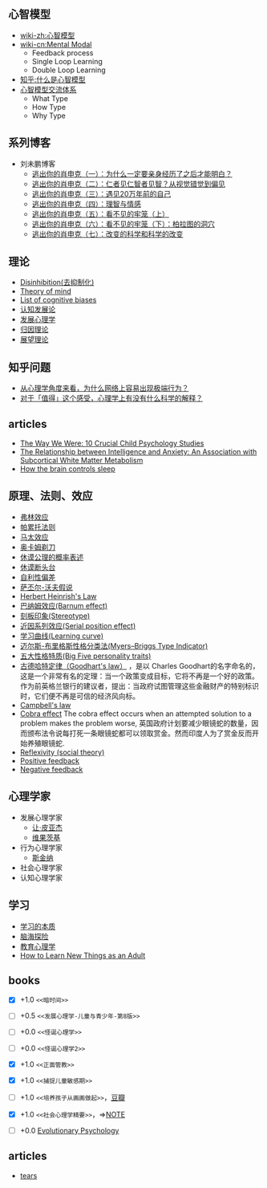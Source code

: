 ## 心智模型
- [wiki-zh:心智模型](http://zh.wikipedia.org/zh-cn/%E5%BF%83%E6%99%BA%E6%A8%A1%E5%9E%8B)
- [wiki-cn:Mental Modal](http://en.wikipedia.org/wiki/Mental_model)
  - Feedback process
  - Single Loop Learning
  - Double Loop Learning
- [知乎:什么是心智模型](http://www.zhihu.com/question/19940741)
- [心智模型交流体系](http://www.tuzei8.com/2010/12/%E5%BF%83%E6%99%BA%E6%A8%A1%E5%9E%8B%E4%BA%A4%E6%B5%81%E4%BD%93%E7%B3%BB/)
  - What Type
  - How Type
  - Why Type

## 系列博客
- 刘未鹏博客
  - [逃出你的肖申克（一）：为什么一定要亲身经历了之后才能明白？](http://mindhacks.cn/2009/01/18/escape-from-your-shawshank-part1/)
  - [逃出你的肖申克（二）：仁者见仁智者见智？从视觉错觉到偏见](http://mindhacks.cn/2009/03/15/preconception-explained/)
  - [逃出你的肖申克（三）：遇见20万年前的自己](http://mindhacks.cn/2010/03/18/escape-from-your-shawshank-part3/)
  - [逃出你的肖申克（四）：理智与情感](http://mindhacks.cn/2011/01/23/escape-from-your-shawshank-4/)
  - [逃出你的肖申克（五）：看不见的牢笼（上）](http://mindhacks.cn/2012/06/04/escape-from-your-shawshank-part5-the-invisible-cage/)
  - [逃出你的肖申克（六）：看不见的牢笼（下）：柏拉图的洞穴](http://mindhacks.cn/2015/01/27/escape-from-your-shawshank-part5-2-platos-cave/)
  - [逃出你的肖申克（七）：改变的科学和科学的改变](http://mindhacks.cn/2016/12/18/escape-from-your-shawshank-part7-science-of-change/)


## 理论
- [Disinhibition(去抑制化)](http://en.wikipedia.org/wiki/Disinhibition)
- [Theory of mind](https://en.wikipedia.org/wiki/Theory_of_mind)
- [List of cognitive biases](https://en.wikipedia.org/wiki/List_of_cognitive_biases)
- [认知发展论](http://zh.wikipedia.org/wiki/%E8%AA%8D%E7%9F%A5%E7%99%BC%E5%B1%95%E8%AB%96)
- [发展心理学](http://zh.wikipedia.org/wiki/%E5%8F%91%E5%B1%95%E5%BF%83%E7%90%86%E5%AD%A6)
- [归因理论](http://itgroup.blueshop.com.tw/creeds2239/iceboy?n=convew&i=4110)
- [展望理论](http://zh.wikipedia.org/wiki/%E5%B1%95%E6%9C%9B%E7%90%86%E8%AE%BA)

## 知乎问题
- [从心理学角度来看，为什么网络上容易出现极端行为？](http://www.zhihu.com/question/27425890/answer/36601915?utm_campaign=official_account&utm_source=weibo&utm_medium=zhihu&utm_content=answer)
- [对于「值得」这个感受，心理学上有没有什么科学的解释？](http://www.zhihu.com/question/27410891/answer/37495584?utm_campaign=official_account&utm_source=weibo&utm_medium=zhihu&utm_content=answer)

## articles
- [The Way We Were: 10 Crucial Child Psychology Studies](http://www.spring.org.uk/2008/07/way-we-were-10-crucial-child-psychology.php)
- [The Relationship between Intelligence and Anxiety: An Association with Subcortical White Matter Metabolism](https://www.ncbi.nlm.nih.gov/pmc/articles/PMC3269637/)
- [How the brain controls sleep](http://news.mit.edu/2015/brain-controls-sleep-1013)

## 原理、法则、效应
- [弗林效应](http://zh.wikipedia.org/wiki/%E5%BC%97%E6%9E%97%E6%95%88%E5%BA%94)
- [帕累托法则](http://zh.wikipedia.org/wiki/%E5%B8%95%E9%9B%B7%E6%89%98%E6%B3%95%E5%88%99)
- [马太效应](http://zh.wikipedia.org/wiki/%E9%A9%AC%E5%A4%AA%E6%95%88%E5%BA%94)
- [奥卡姆剃刀](http://zh.wikipedia.org/wiki/%E5%A5%A5%E5%8D%A1%E5%A7%86%E5%89%83%E5%88%80)
- [休谟公理的概率表述](http://blog.sina.com.cn/s/blog_49341a2c010007mk.html)
- [休谟断头台](http://blog.sina.com.cn/s/blog_6d9713960100ougj.html)
- [自利性偏差](http://zh.wikipedia.org/wiki/%E8%87%AA%E5%88%A9%E6%80%A7%E5%81%8F%E5%B7%AE)
- [萨丕尔-沃夫假说](http://zh.wikipedia.org/wiki/%E8%90%A8%E4%B8%95%E5%B0%94-%E6%B2%83%E5%A4%AB%E5%81%87%E8%AF%B4)
- [Herbert Heinrish's Law](https://en.wikipedia.org/wiki/Herbert_William_Heinrich)
- [巴纳姆效应(Barnum effect)](https://en.wikipedia.org/wiki/Barnum_effect)
- [刻板印象(Stereotype)](https://en.wikipedia.org/wiki/Stereotype)
- [近因系列效应(Serial position effect)](https://en.wikipedia.org/wiki/Serial_position_effect)
- [学习曲线(Learning curve)](https://en.wikipedia.org/wiki/Learning_curve)
- [迈尔斯-布里格斯性格分类法(Myers–Briggs Type Indicator)](https://en.wikipedia.org/wiki/Myers%E2%80%93Briggs_Type_Indicator)
- [五大性格特质(Big Five personality traits)](https://en.wikipedia.org/wiki/Big_Five_personality_traits)
- [古德哈特定律（Goodhart's law）](http://baike.baidu.com/item/%E5%8F%A4%E5%BE%B7%E5%93%88%E7%89%B9%E5%AE%9A%E5%BE%8B) ，是以 Charles Goodhart的名字命名的，这是一个非常有名的定理：当一个政策变成目标，它将不再是一个好的政策。作为前英格兰银行的建议者，提出：当政府试图管理这些金融财产的特别标识时，它们便不再是可信的经济风向标。
- [Campbell's law](https://en.wikipedia.org/wiki/Campbell%27s_law)
- [Cobra effect](https://en.wikipedia.org/wiki/Cobra_effect) The cobra effect occurs when an attempted solution to a problem makes the problem worse, 英国政府计划要减少眼镜蛇的数量，因而颁布法令说每打死一条眼镜蛇都可以领取赏金。然而印度人为了赏金反而开始养殖眼镜蛇.
- [Reflexivity (social theory)](https://en.wikipedia.org/wiki/Reflexivity_(social_theory))
- [Positive feedback](https://en.wikipedia.org/wiki/Positive_feedback)
- [Negative feedback](https://en.wikipedia.org/wiki/Negative_feedback)

## 心理学家
- 发展心理学家
  - [让·皮亚杰](http://zh.wikipedia.org/wiki/%E8%AE%93%C2%B7%E7%9A%AE%E4%BA%9E%E5%82%91)
  - [维果茨基]()
- 行为心理学家
  - [斯金纳]()
- 社会心理学家
- 认知心理学家

## 学习
- [学习的本质]()
- [脑海探险]()
- [教育心理学]()
- [How to Learn New Things as an Adult](https://www.theatlantic.com/science/archive/2017/03/how-to-learn-new-things-as-an-adult/519687/?single_page=true)

## books
- [x] +1.0 `<<暗时间>>`
- [ ] +0.5 `<<发展心理学-儿童与青少年-第8版>>`
- [ ] +0.0 `<<怪诞心理学>>`
- [ ] +0.0 `<<怪诞心理学2>>`
- [x] +1.0 `<<正面管教>>`
- [x] +1.0 `<<捕捉儿童敏感期>>`
- [ ] +1.0 `<<培养孩子从画画做起>>`，[豆瓣](http://book.douban.com/subject/5378929/)
- [x] +1.0 `<<社会心理学精要>>`，=>[NOTE](https://book.douban.com/review/8291002/)
- [ ] +0.0 [Evolutionary Psychology](https://plato.stanford.edu/entries/evolutionary-psychology/)


## articles
- [tears](http://www.meltingasphalt.com/tears/)



